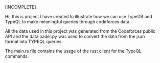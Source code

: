 [INCOMPLETE]

Hi, this is project I have created to illustrate how we can use TypeDB and TypeQL to make meaningful queries through codeforces data.

All the data used in this project was generated from the Codeforces public API and the dataloader.py was used to convert the data from the json format into TYPEQL queries.

The main.rs file contains the usage of the rust client for the TypeQL commands.